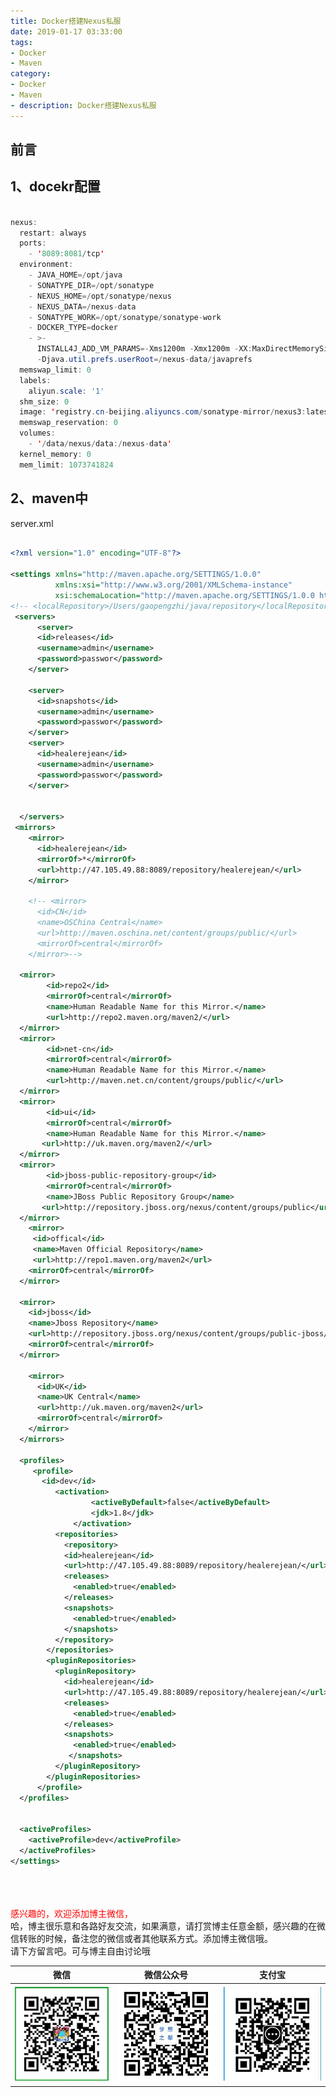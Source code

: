 ```yaml
---
title: Docker搭建Nexus私服
date: 2019-01-17 03:33:00
tags: 
- Docker
- Maven
category: 
- Docker
- Maven
- description: Docker搭建Nexus私服
---
```

<!-- image url 
https://raw.githubusercontent.com/HealerJean/HealerJean.github.io/master/blogImages
　　首行缩进
<font color="red">  </font>

<font  color="red" size="4">   </font>


<font size="4">   </font>
-->

## 前言

## 1、docekr配置

```java

nexus:
  restart: always
  ports:
    - '8089:8081/tcp'
  environment:
    - JAVA_HOME=/opt/java
    - SONATYPE_DIR=/opt/sonatype
    - NEXUS_HOME=/opt/sonatype/nexus
    - NEXUS_DATA=/nexus-data
    - SONATYPE_WORK=/opt/sonatype/sonatype-work
    - DOCKER_TYPE=docker
    - >-
      INSTALL4J_ADD_VM_PARAMS=-Xms1200m -Xmx1200m -XX:MaxDirectMemorySize=2g
      -Djava.util.prefs.userRoot=/nexus-data/javaprefs
  memswap_limit: 0
  labels:
    aliyun.scale: '1'
  shm_size: 0
  image: 'registry.cn-beijing.aliyuncs.com/sonatype-mirror/nexus3:latest'
  memswap_reservation: 0
  volumes:
    - '/data/nexus/data:/nexus-data'
  kernel_memory: 0
  mem_limit: 1073741824


```


## 2、maven中

server.xml

```xml

<?xml version="1.0" encoding="UTF-8"?>

<settings xmlns="http://maven.apache.org/SETTINGS/1.0.0"
          xmlns:xsi="http://www.w3.org/2001/XMLSchema-instance"
          xsi:schemaLocation="http://maven.apache.org/SETTINGS/1.0.0 http://maven.apache.org/xsd/settings-1.0.0.xsd">
<!-- <localRepository>/Users/gaopengzhi/java/repository</localRepository> -->
 <servers>
      <server>
      <id>releases</id>
      <username>admin</username>
      <password>passwor</password>
    </server>

    <server>
      <id>snapshots</id>
      <username>admin</username>
      <password>passwor</password>
    </server>
    <server>
      <id>healerejean</id>
      <username>admin</username>
      <password>passwor</password>
    </server>


  </servers>
 <mirrors>
    <mirror>
      <id>healerejean</id>
      <mirrorOf>*</mirrorOf>
      <url>http://47.105.49.88:8089/repository/healerejean/</url>
    </mirror>

    <!-- <mirror>
      <id>CN</id>
      <name>OSChina Central</name>
      <url>http://maven.oschina.net/content/groups/public/</url>
      <mirrorOf>central</mirrorOf>
    </mirror>-->

  <mirror>
        <id>repo2</id>
        <mirrorOf>central</mirrorOf>
        <name>Human Readable Name for this Mirror.</name>
        <url>http://repo2.maven.org/maven2/</url>
  </mirror>
  <mirror>
        <id>net-cn</id>
        <mirrorOf>central</mirrorOf>
        <name>Human Readable Name for this Mirror.</name>
        <url>http://maven.net.cn/content/groups/public/</url>
  </mirror>
  <mirror>
        <id>ui</id>
        <mirrorOf>central</mirrorOf>
        <name>Human Readable Name for this Mirror.</name>
       <url>http://uk.maven.org/maven2/</url>
  </mirror>
  <mirror>
        <id>jboss-public-repository-group</id>
        <mirrorOf>central</mirrorOf>
        <name>JBoss Public Repository Group</name>
       <url>http://repository.jboss.org/nexus/content/groups/public</url>
  </mirror>
    <mirror>
     <id>offical</id>
     <name>Maven Official Repository</name>
     <url>http://repo1.maven.org/maven2</url>
    <mirrorOf>central</mirrorOf>
  </mirror>

  <mirror>
    <id>jboss</id>
    <name>Jboss Repository</name>
    <url>http://repository.jboss.org/nexus/content/groups/public-jboss/</url>
    <mirrorOf>central</mirrorOf>
  </mirror>

    <mirror>
      <id>UK</id>
      <name>UK Central</name>
      <url>http://uk.maven.org/maven2</url>
      <mirrorOf>central</mirrorOf>
    </mirror>
  </mirrors>

  <profiles>
     <profile>
       <id>dev</id>
          <activation>
                  <activeByDefault>false</activeByDefault>
                  <jdk>1.8</jdk>
              </activation>
          <repositories>
            <repository>
            <id>healerejean</id>
            <url>http://47.105.49.88:8089/repository/healerejean/</url>
            <releases>
              <enabled>true</enabled>
            </releases>
            <snapshots>
              <enabled>true</enabled>
            </snapshots>
          </repository>
        </repositories>
        <pluginRepositories>
          <pluginRepository>
            <id>healerejean</id>
            <url>http://47.105.49.88:8089/repository/healerejean/</url>
            <releases>
              <enabled>true</enabled>
            </releases>
            <snapshots>
              <enabled>true</enabled>
             </snapshots>
          </pluginRepository>
        </pluginRepositories>
      </profile>
  </profiles>


  <activeProfiles>
    <activeProfile>dev</activeProfile>
  </activeProfiles>
</settings>


```


<br/><br/><br/>
<font color="red"> 感兴趣的，欢迎添加博主微信， </font><br/>
哈，博主很乐意和各路好友交流，如果满意，请打赏博主任意金额，感兴趣的在微信转账的时候，备注您的微信或者其他联系方式。添加博主微信哦。
<br/>
请下方留言吧。可与博主自由讨论哦

|微信 | 微信公众号|支付宝|
|:-------:|:-------:|:------:|
| ![微信](https://raw.githubusercontent.com/HealerJean/HealerJean.github.io/master/assets/img/tctip/weixin.jpg)|![微信公众号](https://raw.githubusercontent.com/HealerJean/HealerJean.github.io/master/assets/img/my/qrcode_for_gh_a23c07a2da9e_258.jpg)|![支付宝](https://raw.githubusercontent.com/HealerJean/HealerJean.github.io/master/assets/img/tctip/alpay.jpg) |




<!-- Gitalk 评论 start  -->

<link rel="stylesheet" href="https://unpkg.com/gitalk/dist/gitalk.css">
<script src="https://unpkg.com/gitalk@latest/dist/gitalk.min.js"></script> 
<div id="gitalk-container"></div>    
 <script type="text/javascript">
    var gitalk = new Gitalk({
		clientID: `1d164cd85549874d0e3a`,
		clientSecret: `527c3d223d1e6608953e835b547061037d140355`,
		repo: `HealerJean.github.io`,
		owner: 'HealerJean',
		admin: ['HealerJean'],
		id: 'MmOoLCh0ixruIanX',
    });
    gitalk.render('gitalk-container');
</script> 

<!-- Gitalk end -->

